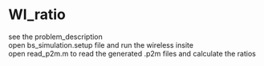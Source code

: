 # WI_ratio
see the problem_description  
open bs_simulation.setup file and run the wireless insite  
open read_p2m.m to read the generated .p2m files and calculate the ratios
